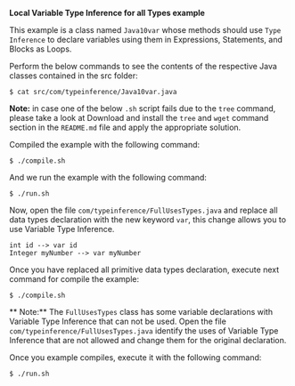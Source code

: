 **Local Variable Type Inference for all Types example**

This example is a class named `Java10var` whose methods should use 
`Type Inference` to declare variables using them in Expressions, Statements, and Blocks as Loops.

Perform the below commands to see the contents of the respective Java classes contained in the src folder:

    $ cat src/com/typeinference/Java10var.java

**Note:** in case one of the below `.sh` script fails due to the `tree` command, please take a look at Download and install the `tree` and `wget` command section in the `README.md` file and apply the appropriate solution.

Compiled the example with the following command:

    $ ./compile.sh

And we run the example with the following command:

    $ ./run.sh
    
Now, open the file `com/typeinference/FullUsesTypes.java` and replace all data types declaration with
the new keyword `var`, this change allows you to use Variable Type Inference.

    int id --> var id
    Integer myNumber --> var myNumber

Once you have replaced all primitive data types declaration, execute next command for compile the example:

    $ ./compile.sh

** Note:** The `FullUsesTypes` class has some variable declarations with Variable Type Inference that can not be used.
Open the file `com/typeinference/FullUsesTypes.java` identify the uses of Variable Type Inference that are not allowed and change them for the original declaration.

Once you example compiles, execute it with the following command: 

    $ ./run.sh
